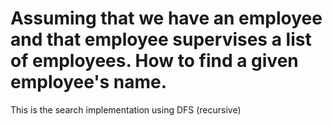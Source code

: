 # Assuming that we have an employee and that employee supervises a list of employees. How to find a given employee's name.

This is the search implementation using DFS (recursive)